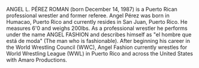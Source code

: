 ANGEL L. PÉREZ ROMAN (born December 14, 1987) is a Puerto Rican professional wrestler and former referee. Angel Pérez was born in Humacao, Puerto Rico and currently resides in San Juan, Puerto Rico. He measures 6'0 and weighs 200lbs. As a professional wrestler he performs under the name ANGEL FASHION and describes himself as "el hombre que está de moda" (The man who is fashionable). After beginning his career in the World Wrestling Council (WWC), Angel Fashion currently wrestles for World Wrestling League (WWL) in Puerto Rico and across the United States with Amaro Productions.
